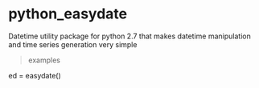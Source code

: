 # python_easydate
Datetime utility package for python 2.7 that makes datetime manipulation and time series generation very simple

> examples

  ed = easydate()
